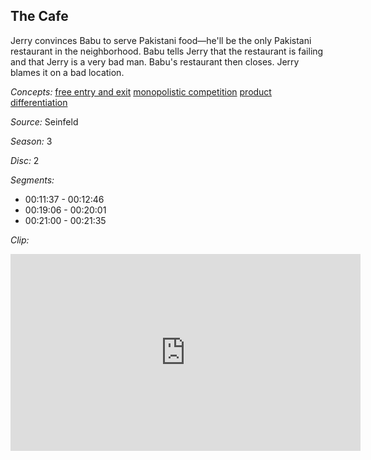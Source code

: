 ## The Cafe

Jerry convinces Babu to serve Pakistani food—he'll be the only Pakistani restaurant in the neighborhood.   Babu tells Jerry that the restaurant is failing and that Jerry is a very bad man.  Babu's restaurant then closes.  Jerry blames it on a bad location. 

*Concepts:*
[free entry and exit](/concept/free-entry-and-exit/)
[monopolistic competition](/concept/monopolistic-competition/)
[product differentiation](/concept/product-differentiation/)

*Source:* Seinfeld

*Season:* 3

*Disc:* 2

*Segments:*

 * 00:11:37 - 00:12:46
 * 00:19:06 - 00:20:01
 * 00:21:00 - 00:21:35

*Clip:*

<iframe width="560" height="315" src="https://criticalcommons.org/embed?m=4JGfLjALb" frameborder="0" allowfullscreen></iframe>
